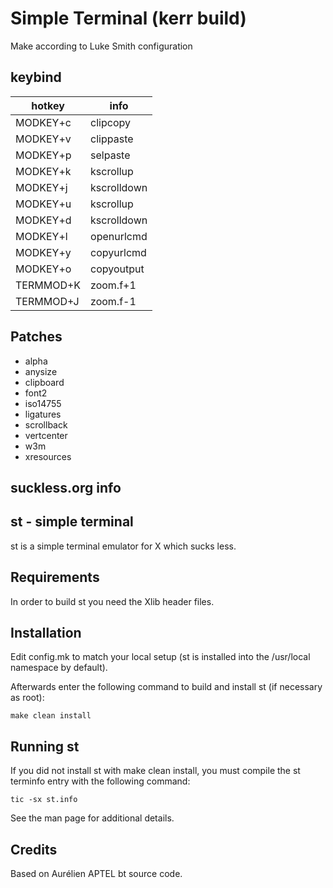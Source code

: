 # Simple Terminal (kerr build)

Make according to Luke Smith configuration


## keybind


|     hotkey    |     info      |
|---------------|---------------|
|    MODKEY+c   |   clipcopy    |
|    MODKEY+v   |   clippaste   |
|    MODKEY+p   |   selpaste    |
|    MODKEY+k   |   kscrollup   |
|    MODKEY+j   |   kscrolldown |
|    MODKEY+u   |   kscrollup   |
|    MODKEY+d   |   kscrolldown |
|    MODKEY+l   |   openurlcmd  |
|    MODKEY+y   |   copyurlcmd  |
|    MODKEY+o   |   copyoutput  |
|   TERMMOD+K   |   zoom.f+1    |
|   TERMMOD+J   |   zoom.f-1    |


## Patches

+ alpha
+ anysize
+ clipboard
+ font2
+ iso14755
+ ligatures
+ scrollback
+ vertcenter
+ w3m
+ xresources



## suckless.org info

st - simple terminal
--------------------
st is a simple terminal emulator for X which sucks less.


Requirements
------------
In order to build st you need the Xlib header files.


Installation
------------
Edit config.mk to match your local setup (st is installed into
the /usr/local namespace by default).

Afterwards enter the following command to build and install st (if
necessary as root):

    make clean install


Running st
----------
If you did not install st with make clean install, you must compile
the st terminfo entry with the following command:

    tic -sx st.info

See the man page for additional details.

Credits
-------
Based on Aurélien APTEL <aurelien dot aptel at gmail dot com> bt source code.

